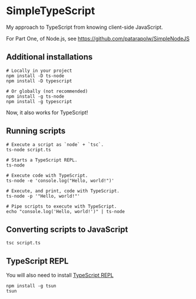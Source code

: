 # SimpleTypeScript

My approach to TypeScript from knowing client-side JavaScript.

For Part One, of Node.js, see <https://github.com/patarapolw/SimpleNodeJS>

## Additional installations

```commandline
# Locally in your project
npm install -D ts-node
npm install -D typescript

# Or globally (not recommended)
npm install -g ts-node
npm install -g typescript
```

Now, it also works for TypeScript!

## Running scripts

```commandline
# Execute a script as `node` + `tsc`.
ts-node script.ts

# Starts a TypeScript REPL.
ts-node

# Execute code with TypeScript.
ts-node -e 'console.log("Hello, world!")'

# Execute, and print, code with TypeScript.
ts-node -p '"Hello, world!"'

# Pipe scripts to execute with TypeScript.
echo "console.log('Hello, world!')" | ts-node
```

## Converting scripts to JavaScript

```commandline
tsc script.ts
```

## TypeScript REPL

You will also need to install [TypeScript REPL](https://github.com/HerringtonDarkholme/typescript-repl)

```commandline
npm install -g tsun
tsun
```
